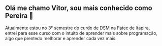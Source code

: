 ## Olá me chamo Vitor, sou mais conhecido como Pereira 👋


Atualmente estou no 3° semestre do curdo de DSM na Fatec de Itapira, entrei para esse curso com o intuito de aprender mais sobre programação, algo que prentedo melhorar e aprender cada vez mais.
